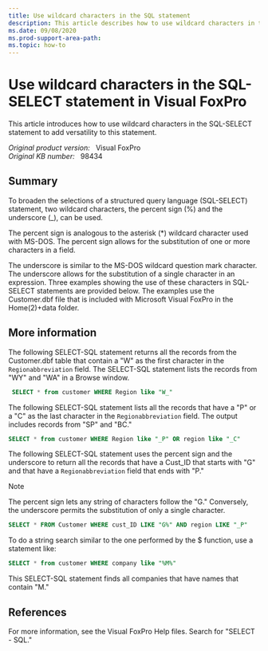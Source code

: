 ```yaml
---
title: Use wildcard characters in the SQL statement
description: This article describes how to use wildcard characters in the SQL-SELECT statement to add versatility to this statement.
ms.date: 09/08/2020
ms.prod-support-area-path: 
ms.topic: how-to
---
```

# Use wildcard characters in the SQL-SELECT statement in Visual FoxPro

This article introduces how to use wildcard characters in the SQL-SELECT statement to add versatility to this statement.

_Original product version:_ &nbsp; Visual FoxPro  
_Original KB number:_ &nbsp; 98434

## Summary

To broaden the selections of a structured query language (SQL-SELECT) statement, two wildcard characters, the percent sign (%) and the underscore (_), can be used.

The percent sign is analogous to the asterisk (*) wildcard character used with MS-DOS. The percent sign allows for the substitution of one or more characters in a field.

The underscore is similar to the MS-DOS wildcard question mark character. The underscore allows for the substitution of a single character in an expression. Three examples showing the use of these characters in SQL-SELECT statements are provided below. The examples use the Customer.dbf file that is included with Microsoft Visual FoxPro in the Home(2)+data folder.

## More information

The following SELECT-SQL statement returns all the records from the Customer.dbf table that contain a "W" as the first character in the `Regionabbreviation` field. The SELECT-SQL statement lists the records from "WY" and "WA" in a Browse window.

```sql
 SELECT * from customer WHERE Region like "W_"
```

The following SELECT-SQL statement lists all the records that have a "P" or a "C" as the last character in the `Regionabbreviation` field. The output includes records from "SP" and "BC."

```sql
SELECT * from customer WHERE Region like "_P" OR region like "_C"
```

The following SELECT-SQL statement uses the percent sign and the underscore to return all the records that have a Cust_ID that starts with "G" and that have a `Regionabbreviation` field that ends with "P."

> [!NOTE]
> The percent sign lets any string of characters follow the "G." Conversely, the underscore permits the substitution of only a single character.

```sql
SELECT * FROM Customer WHERE cust_ID LIKE "G%" AND region LIKE "_P"
```

To do a string search similar to the one performed by the $ function, use a statement like:

```sql
SELECT * from customer WHERE company like "%M%"
```

This SELECT-SQL statement finds all companies that have names that contain "M."

## References

For more information, see the Visual FoxPro Help files. Search for "SELECT - SQL."
